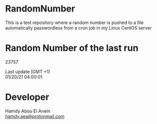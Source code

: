 # RandomNumber    
This is a test repository where a random number is pushed to a file automatically passwordless from a cron job in my Linux CentOS server    
# Random Number of the last run   
23757
      
Last update (GMT +1)    
01/20/21 04:00:01
# Developer    
Hamdy Abou El Anein   
hamdy.aea@protonmail.com
